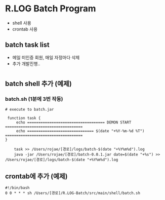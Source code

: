 # R.LOG Batch Program
- shell 사용
- crontab 사용

## batch task list
- 메일 미인증 회원, 매일 자정마다 삭제
- 추가 개발진행..

#
## batch shell 추가 (예제)

### batch.sh (1분에 3번 작동)

```shell
# execute to batch.jar

 function task {
     echo =================================== DEMON START ===================================
     echo ============================== $(date "+%Y-%m-%d %T") ===================================
}

    task >> /Users/rojae/[경로]/logs/batch-$(date "+%Y%m%d").log
    java -jar /Users/rojae/[경로]/batch-0.0.1.jar date=$(date "+%s") >> /Users/rojae/[경로]/logs/batch-$(date "+%Y%m%d").log

```




## crontab에 추가 (예제)
```shell
#!/bin/bash
0 0 * * * sh /Users/[경로]/R.LOG-Batch/src/main/shell/batch.sh
```
